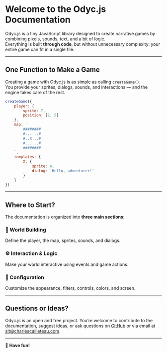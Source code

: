 <script>
import Emoji from '../../../lib/ui/Doc/Emoji.svelte'
</script>

# <Emoji src="✨" /> Welcome to the Odyc.js Documentation

Odyc.js is a tiny JavaScript library designed to create narrative games by combining pixels, sounds, text, and a bit of logic.  
Everything is built **through code**, but without unnecessary complexity: your entire game can fit in a single file.

---

## <Emoji src="🎮" /> One Function to Make a Game

Creating a game with Odyc.js is as simple as calling `createGame()`.  
You provide your sprites, dialogs, sounds, and interactions — and the engine takes care of the rest.

```js
createGame({
	player: {
		sprite: 7,
		position: [2, 5]
	},
	map: `
		########
		#......#
		#..X...#
		#......#
		########
	`,
	templates: {
		X: {
			sprite: 4,
			dialog: 'Hello, adventurer!'
		}
	}
})
```

---

## <Emoji src="🧭" /> Where to Start?

The documentation is organized into **three main sections**:

### 🧱 World Building

Define the player, the map, sprites, sounds, and dialogs.

### ⚙️ Interaction & Logic

Make your world interactive using events and game actions.

### 🎨 Configuration

Customize the appearance, filters, controls, colors, and screen.

---

## <Emoji src="📫" /> Questions or Ideas?

Odyc.js is an open and free project.
You’re welcome to contribute to the documentation, suggest ideas, or ask questions on [GitHub](https://github.com/achtaitaipai/odyc) or via email at [slt@charlescailleteau.com](mailto:slt@charlescailleteau.com).

---

💫 **Have fun!**
